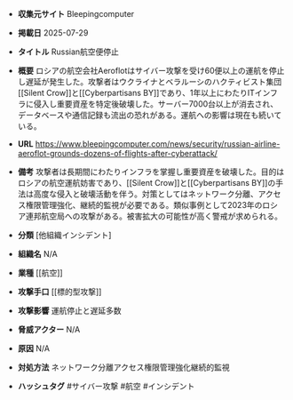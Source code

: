 - **収集元サイト**
Bleepingcomputer

- **掲載日**
2025-07-29

- **タイトル**
Russian航空便停止

- **概要**
ロシアの航空会社Aeroflotはサイバー攻撃を受け60便以上の運航を停止し遅延が発生した。攻撃者はウクライナとベラルーシのハクティビスト集団[[Silent Crow]]と[[Cyberpartisans BY]]であり、1年以上にわたりITインフラに侵入し重要資産を特定後破壊した。サーバー7000台以上が消去され、データベースや通信記録も流出の恐れがある。運航への影響は現在も続いている。

- **URL**
https://www.bleepingcomputer.com/news/security/russian-airline-aeroflot-grounds-dozens-of-flights-after-cyberattack/

- **備考**
攻撃者は長期間にわたりインフラを掌握し重要資産を破壊した。目的はロシアの航空運航妨害であり、[[Silent Crow]]と[[Cyberpartisans BY]]の手法は高度な侵入と破壊活動を伴う。対策としてはネットワーク分離、アクセス権限管理強化、継続的監視が必要である。類似事例として2023年のロシア連邦航空局への攻撃がある。被害拡大の可能性が高く警戒が求められる。

- **分類**
[他組織インシデント]

- **組織名**
N/A

- **業種**
[[航空]]

- **攻撃手口**
[[標的型攻撃]]

- **攻撃影響**
運航停止と遅延多数

- **脅威アクター**
N/A

- **原因**
N/A

- **対処方法**
ネットワーク分離アクセス権限管理強化継続的監視

- **ハッシュタグ**
#サイバー攻撃 #航空 #インシデント
